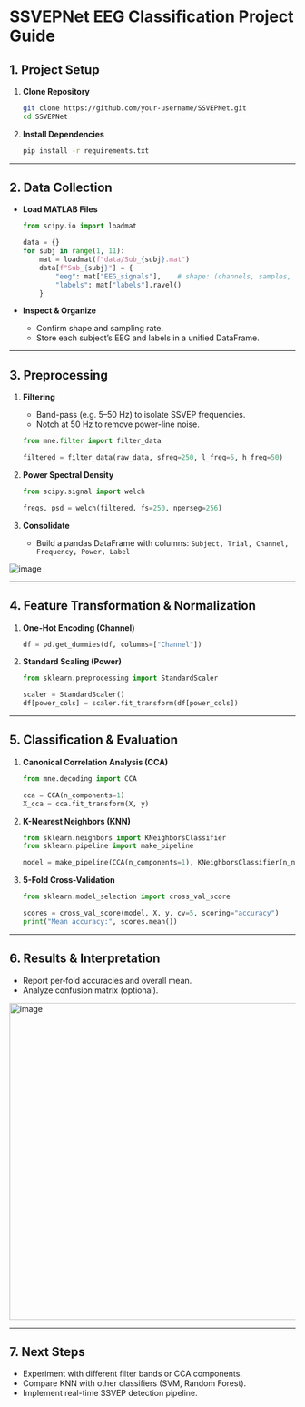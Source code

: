 
# SSVEPNet EEG Classification Project Guide

## 1. Project Setup
1. **Clone Repository**  
   ```bash
   git clone https://github.com/your-username/SSVEPNet.git
   cd SSVEPNet
   
2. **Install Dependencies**

   ```bash
   pip install -r requirements.txt
   ```

---

## 2. Data Collection

* **Load MATLAB Files**

  ```python
  from scipy.io import loadmat

  data = {}
  for subj in range(1, 11):
      mat = loadmat(f"data/Sub_{subj}.mat")
      data[f"Sub_{subj}"] = {
          "eeg": mat["EEG_signals"],    # shape: (channels, samples, trials)
          "labels": mat["labels"].ravel()
      }
  ```
* **Inspect & Organize**

  * Confirm shape and sampling rate.
  * Store each subject’s EEG and labels in a unified DataFrame.

---

## 3. Preprocessing

1. **Filtering**

   * Band-pass (e.g. 5–50 Hz) to isolate SSVEP frequencies.
   * Notch at 50 Hz to remove power-line noise.

   ```python
   from mne.filter import filter_data

   filtered = filter_data(raw_data, sfreq=250, l_freq=5, h_freq=50)
   ```
2. **Power Spectral Density**

   ```python
   from scipy.signal import welch

   freqs, psd = welch(filtered, fs=250, nperseg=256)
   ```
3. **Consolidate**

   * Build a pandas DataFrame with columns:
     `Subject, Trial, Channel, Frequency, Power, Label`

![image](https://github.com/user-attachments/assets/f9901497-d29a-46f3-982e-5acfaaa5265f)

---

## 4. Feature Transformation & Normalization

1. **One-Hot Encoding (Channel)**

   ```python
   df = pd.get_dummies(df, columns=["Channel"])
   ```
2. **Standard Scaling (Power)**

   ```python
   from sklearn.preprocessing import StandardScaler

   scaler = StandardScaler()
   df[power_cols] = scaler.fit_transform(df[power_cols])
   ```

---

## 5. Classification & Evaluation

1. **Canonical Correlation Analysis (CCA)**

   ```python
   from mne.decoding import CCA

   cca = CCA(n_components=1)
   X_cca = cca.fit_transform(X, y)
   ```
2. **K-Nearest Neighbors (KNN)**

   ```python
   from sklearn.neighbors import KNeighborsClassifier
   from sklearn.pipeline import make_pipeline

   model = make_pipeline(CCA(n_components=1), KNeighborsClassifier(n_neighbors=3))
   ```
3. **5-Fold Cross-Validation**

   ```python
   from sklearn.model_selection import cross_val_score

   scores = cross_val_score(model, X, y, cv=5, scoring="accuracy")
   print("Mean accuracy:", scores.mean())
   ```

---

## 6. Results & Interpretation

* Report per‐fold accuracies and overall mean.
* Analyze confusion matrix (optional).

<img width="557" alt="image" src="https://github.com/user-attachments/assets/60e2d4c2-cfca-4234-b489-0c68b8a2f71c" />

---

## 7. Next Steps

* Experiment with different filter bands or CCA components.
* Compare KNN with other classifiers (SVM, Random Forest).
* Implement real-time SSVEP detection pipeline.

```
```
